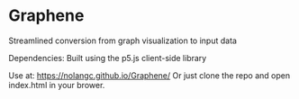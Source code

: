 # Graphene
Streamlined conversion from graph visualization to input data

Dependencies: Built using the p5.js client-side library

Use at: https://nolangc.github.io/Graphene/
Or just clone the repo and open index.html in your brower.

